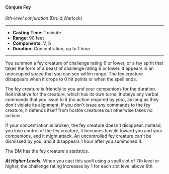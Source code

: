 #### Conjure Fey
*6th-level conjuration* (Druid,Warlock)
___
- **Casting Time:** 1 minute
- **Range:** 90 feet
- **Components:** V, S
- **Duration:** Concentration, up to 1 hour
---
You summon a fey creature of challenge rating 6 or lower, or a fey spirit that takes the form of a beast of challenge rating 6 or lower. It appears in an unoccupied space that you can see within range. The fey creature disappears when it drops to 0 hit points or when the spell ends.

The fey creature is friendly to you and your companions for the duration. Roll initiative for the creature, which has its own turns. It obeys any verbal commands that you issue to it (no action required by you), as long as they don't violate its alignment. If you don't issue any commands to the fey creature, it defends itself from hostile creatures but otherwise takes no actions.

If your concentration is broken, the fey creature doesn't disappear. Instead, you lose control of the fey creature, it becomes hostile toward you and your companions, and it might attack. An uncontrolled fey creature can't be dismissed by you, and it disappears 1 hour after you summoned it.

The DM has the fey creature's statistics.

***At Higher Levels.*** When you cast this spell using a spell slot of 7th level or higher, the challenge rating increases by 1 for each slot level above 6th.